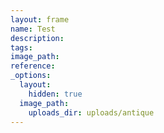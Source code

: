 ```yaml
---
layout: frame
name: Test
description:
tags:
image_path:
reference:
_options:
  layout:
    hidden: true
  image_path:
    uploads_dir: uploads/antique
---
```

